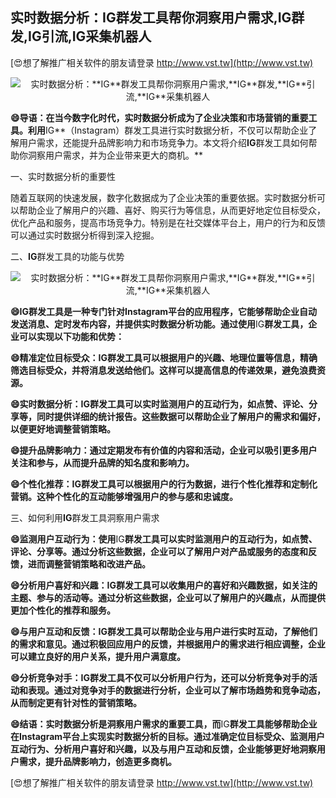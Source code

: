 ## **实时数据分析：**IG**群发工具帮你洞察用户需求,**IG**群发,**IG**引流,**IG**采集机器人**

[😍想了解推广相关软件的朋友请登录 http://www.vst.tw](http://www.vst.tw)

 <center><img src="https://vst.tw/MP4/tuiguang/png/6.png" alt="实时数据分析：**IG**群发工具帮你洞察用户需求,**IG**群发,**IG**引流,**IG**采集机器人"></center>

**😄导语：在当今数字化时代，实时数据分析成为了企业决策和市场营销的重要工具。利用**IG**（Instagram）群发工具进行实时数据分析，不仅可以帮助企业了解用户需求，还能提升品牌影响力和市场竞争力。本文将介绍**IG**群发工具如何帮助你洞察用户需求，并为企业带来更大的商机。**

一、实时数据分析的重要性

随着互联网的快速发展，数字化数据成为了企业决策的重要依据。实时数据分析可以帮助企业了解用户的兴趣、喜好、购买行为等信息，从而更好地定位目标受众，优化产品和服务，提高市场竞争力。特别是在社交媒体平台上，用户的行为和反馈可以通过实时数据分析得到深入挖掘。

二、**IG**群发工具的功能与优势

 <center><img src="https://vst.tw/MP4/tuiguang/png/0.png" alt="实时数据分析：**IG**群发工具帮你洞察用户需求,**IG**群发,**IG**引流,**IG**采集机器人"></center>

**😄**IG**群发工具是一种专门针对Instagram平台的应用程序，它能够帮助企业自动发送消息、定时发布内容，并提供实时数据分析功能。通过使用**IG**群发工具，企业可以实现以下功能和优势：**

**😄精准定位目标受众：**IG**群发工具可以根据用户的兴趣、地理位置等信息，精确筛选目标受众，并将消息发送给他们。这样可以提高信息的传递效果，避免浪费资源。**

**😄实时数据分析：**IG**群发工具可以实时监测用户的互动行为，如点赞、评论、分享等，同时提供详细的统计报告。这些数据可以帮助企业了解用户的需求和偏好，以便更好地调整营销策略。**

**😄提升品牌影响力：通过定期发布有价值的内容和活动，企业可以吸引更多用户关注和参与，从而提升品牌的知名度和影响力。**

**😄个性化推荐：**IG**群发工具可以根据用户的行为数据，进行个性化推荐和定制化营销。这种个性化的互动能够增强用户的参与感和忠诚度。**

三、如何利用**IG**群发工具洞察用户需求

**😄监测用户互动行为：使用**IG**群发工具可以实时监测用户的互动行为，如点赞、评论、分享等。通过分析这些数据，企业可以了解用户对产品或服务的态度和反馈，进而调整营销策略和改进产品。**

**😄分析用户喜好和兴趣：**IG**群发工具可以收集用户的喜好和兴趣数据，如关注的主题、参与的活动等。通过分析这些数据，企业可以了解用户的兴趣点，从而提供更加个性化的推荐和服务。**

**😄与用户互动和反馈：**IG**群发工具可以帮助企业与用户进行实时互动，了解他们的需求和意见。通过积极回应用户的反馈，并根据用户的需求进行相应调整，企业可以建立良好的用户关系，提升用户满意度。**

**😄分析竞争对手：**IG**群发工具不仅可以分析用户行为，还可以分析竞争对手的活动和表现。通过对竞争对手的数据进行分析，企业可以了解市场趋势和竞争动态，从而制定更有针对性的营销策略。**

**😄结语：实时数据分析是洞察用户需求的重要工具，而**IG**群发工具能够帮助企业在Instagram平台上实现实时数据分析的目标。通过准确定位目标受众、监测用户互动行为、分析用户喜好和兴趣，以及与用户互动和反馈，企业能够更好地洞察用户需求，提升品牌影响力，创造更多商机。**

[😍想了解推广相关软件的朋友请登录 http://www.vst.tw](http://www.vst.tw)



